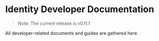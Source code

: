 # Identity Developer Documentation
>Note:
>The current release is v0.11.1

All developer-related documents and guides are gathered here.
